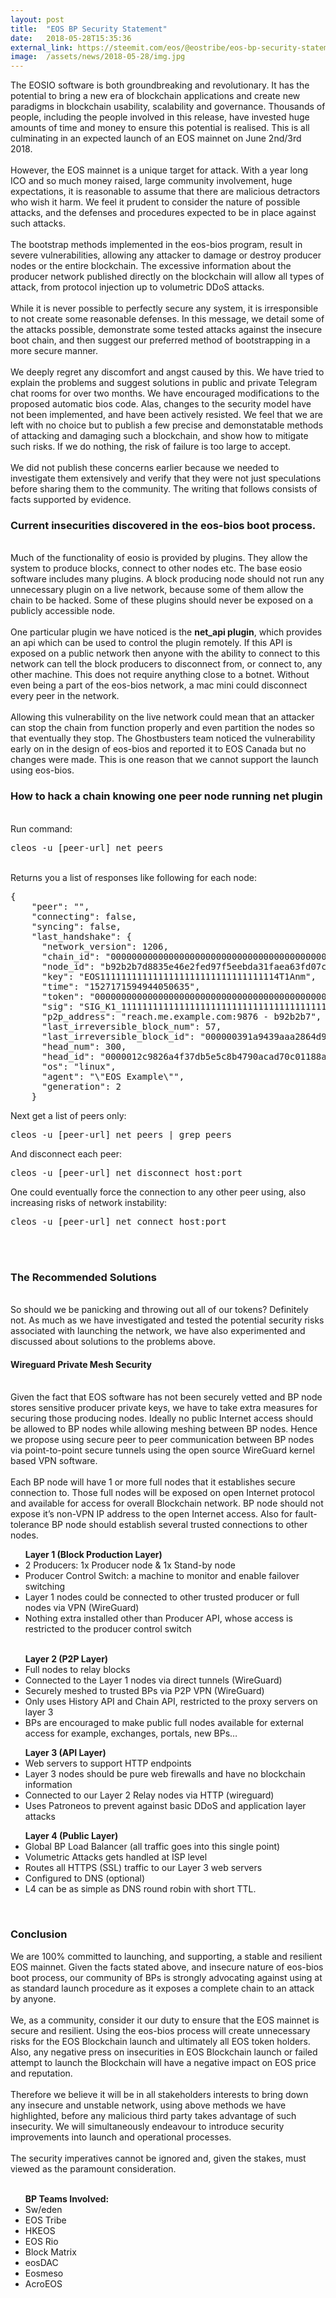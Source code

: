 ```yaml
---
layout: post
title:  "EOS BP Security Statement"
date:   2018-05-28T15:35:36
external_link: https://steemit.com/eos/@eostribe/eos-bp-security-statement
image:  /assets/news/2018-05-28/img.jpg
---
```

The EOSIO software is both groundbreaking and revolutionary. It has the potential to bring a new era of blockchain applications and create new paradigms in blockchain usability, scalability and governance. Thousands of people, including the people involved in this release, have invested huge amounts of time and money to ensure this potential is realised. This is all culminating in an expected launch of an EOS mainnet on June 2nd/3rd 2018.
<br><br>
However, the EOS mainnet is a unique target for attack. With a year long ICO and so much money raised, large community involvement, huge expectations, it is reasonable to assume that there are malicious detractors who wish it harm. We feel it prudent to consider the nature of possible attacks, and the defenses and procedures expected to be in place against such attacks.
<br><br>
The bootstrap methods implemented in the eos-bios program, result in severe vulnerabilities, allowing any attacker to damage or destroy producer nodes or the entire blockchain. The excessive information about the producer network published directly on the blockchain will allow all types of attack, from protocol injection up to volumetric DDoS attacks.
<br><br>
While it is never possible to perfectly secure any system, it is irresponsible to not create some reasonable defenses. In this message, we detail some of the attacks possible, demonstrate some tested attacks against the insecure boot chain, and then suggest our preferred method of bootstrapping in a more secure manner.
<br><br>
We deeply regret any discomfort and angst caused by this. We have tried to explain the problems and suggest solutions in public and private Telegram chat rooms for over two months. We have encouraged modifications to the proposed automatic bios code. Alas, changes to the security model have not been implemented, and have been actively resisted. We feel that we are left with no choice but to publish a few precise and demonstatable methods of attacking and damaging such a blockchain, and show how to mitigate such risks. If we do nothing, the risk of failure is too large to accept. 
<br/><br>
We did not publish these concerns earlier because we needed to investigate them extensively and verify that they were not just speculations before sharing them to the community. The writing that follows consists of facts supported by evidence.
<br>
<h3>Current insecurities discovered in the eos-bios boot process.</h3>
<br>
Much of the functionality of eosio is provided by plugins. They allow the system to produce blocks, connect to other nodes etc.  The base eosio software includes many plugins. A block producing node should not run any unnecessary plugin on a live network, because some of them allow the chain to be hacked. Some of these plugins should never be exposed on a publicly accessible node.
<br><br>
One particular plugin we have noticed is the <b>net_api plugin</b>, which provides an api which can be used to control the plugin remotely.  If this API is exposed on a public network then anyone with the ability to connect to this network can tell the block producers to disconnect from, or connect to, any other machine. This does not require anything close to a botnet. Without even being a part of the eos-bios network, a mac mini could disconnect every peer in the network.
<br><br>
Allowing this vulnerability on the live network could mean that an attacker can stop the chain from function properly and even partition the nodes so that eventually they stop. 
The Ghostbusters team noticed the vulnerability early on in the design of eos-bios and reported it to EOS Canada but no changes were made.  This is one reason that we cannot support the launch using eos-bios.
<br>
<h3>How to hack a chain knowing one peer node running net plugin</h3>
<br>
Run command: <pre>cleos -u [peer-url] net peers </pre>
<br>
Returns you a list of responses like following for each node:
<pre>
{
    "peer": "",
    "connecting": false,
    "syncing": false,
    "last_handshake": {
      "network_version": 1206,
      "chain_id": "0000000000000000000000000000000000000000000000000000000000000000",
      "node_id": "b92b2b7d8835e46e2fed97f5eebda31faea63fd07cc40ad52f132254f22cac8e",
      "key": "EOS1111111111111111111111111111111114T1Anm",
      "time": "1527171594944050635",
      "token": "0000000000000000000000000000000000000000000000000000000000000000",
      "sig": "SIG_K1_111111111111111111111111111111111111111111111111111111111111111116uk5ne",
      "p2p_address": "reach.me.example.com:9876 - b92b2b7",
      "last_irreversible_block_num": 57,
      "last_irreversible_block_id": "000000391a9439aaa2864d9807965bc84865cdd15c4a0a3d0ae3c7e54a85a38f",
      "head_num": 300,
      "head_id": "0000012c9826a4f37db5e5c8b4790acad70c01188aee8e7b7330790937a93cdd",
      "os": "linux",
      "agent": "\"EOS Example\"",
      "generation": 2
    }
</pre>

Next get a list of peers only: 
<pre>cleos -u [peer-url] net peers | grep peers</pre>

And disconnect each peer:
<pre>cleos -u [peer-url] net disconnect host:port</pre>

One could eventually force the connection to any other peer using, also increasing risks of network instability:
<pre>cleos -u [peer-url] net connect host:port</pre>
<br><br>
<h3>The Recommended Solutions</h3>
<br>
So should we be panicking and throwing out all of our tokens? Definitely not. As much as we have investigated and tested the potential security risks associated with launching the network, we have also experimented and discussed about solutions to the problems above.<br>
<h4>Wireguard Private Mesh Security</h4>
<br>
Given the fact that EOS software has not been securely vetted and BP node stores sensitive producer private keys, we have to take extra measures for securing those producing nodes. 
Ideally no public Internet access should be allowed to BP nodes while allowing meshing between BP nodes. 
Hence we propose using secure peer to peer communication between BP nodes via point-to-point secure tunnels using the open source WireGuard kernel based VPN software.
 <br><br>
Each BP node will have 1 or more full nodes that it establishes secure connection to. Those full nodes will be exposed on open Internet protocol and available for access for overall Blockchain network. BP node should not expose it’s non-VPN IP address to the open Internet access. 
Also for fault-tolerance BP node should establish several trusted connections to other nodes.
<ul><b>Layer 1 (Block Production Layer)</b>
<li> 2 Producers: 1x Producer node & 1x Stand-by node</li>
<li> Producer Control Switch: a machine to monitor and enable failover switching</li>
<li> Layer 1 nodes could be connected to other trusted producer or full nodes via VPN (WireGuard)</li>
<li> Nothing extra installed other than Producer API, whose access is restricted to the producer control switch</li>
​</ul>
<ul><b>Layer 2 (P2P Layer)</b>
<li> Full nodes to relay blocks</li>
<li> Connected to the Layer 1 nodes via direct tunnels (WireGuard)</li>
<li> Securely meshed to trusted BPs via P2P VPN (WireGuard)</li>
<li> Only uses History API and Chain API, restricted to the proxy servers on layer 3</li>
<li> BPs are encouraged to make public full nodes available for external access for example, exchanges, portals, new BPs…</li>
</ul>
<ul><b>Layer 3 (API Layer)</b>
<li> Web servers to support HTTP endpoints</li>
<li> Layer 3 nodes should be pure web firewalls and have no blockchain information</li>
<li> Connected to our Layer 2 Relay nodes via HTTP (wireguard)</li>
<li> Uses Patroneos to prevent against basic DDoS and application layer attacks</li>
 </ul>
<ul><b>Layer 4 (Public Layer)</b>
<li> Global BP Load Balancer (all traffic goes into this single point)</li>
<li> Volumetric Attacks gets handled at ISP level</li>
<li> Routes all HTTPS (SSL) traffic to our Layer 3 web servers</li>
<li> Configured to DNS (optional)</li>
<li> L4 can be as simple as DNS round robin with short TTL.</li>
</ul>
<br>
<h3>Conclusion</h3>
We are 100% committed to launching, and supporting, a stable and resilient EOS mainnet. Given the facts stated above, and insecure nature of eos-bios boot process, our community of BPs is strongly advocating against using at as standard launch procedure as it exposes a complete chain to an attack by anyone. 
<br><br>
We, as a community, consider it our duty to ensure that the EOS mainnet is secure and resilient. Using the eos-bios process will create unnecessary risks for the EOS Blockchain launch and ultimately all EOS token holders. Also, any negative press on insecurities in EOS Blockchain launch or failed attempt to launch the Blockchain will have a negative impact on EOS price and reputation. 
<br><br>
Therefore we believe it will be in all stakeholders interests to bring down any insecure and unstable network, using above methods we have highlighted, before any malicious third party takes advantage of such insecurity. We will simultaneously endeavour to introduce security improvements into launch and operational processes.
<br><br>
The security imperatives cannot be ignored and, given the stakes, must viewed as the paramount consideration.
<br><br>
<ul><b>BP Teams Involved:</b>
<li>Sw/eden</li>
<li>EOS Tribe</li>
<li>HKEOS</li>
<li>EOS Rio</li>
<li>Block Matrix</li>
<li>eosDAC</li>
<li>Eosmeso</li>
<li>AcroEOS</li>
</ul>
